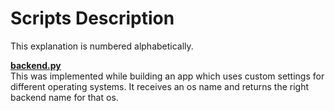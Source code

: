 # Scripts Description
This explanation is numbered alphabetically.

**[backend.py](https://github.com/eaverine/Scripts-On-The-Way/blob/main/backend.py)**  
This was implemented while building an app which uses custom settings for different operating systems.
It receives an os name and returns the right backend name for that os.
